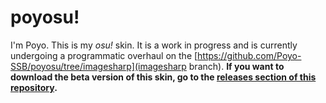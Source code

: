 # poyosu!

I'm Poyo. This is my *osu!* skin. It is a work in progress and is currently undergoing a programmatic overhaul on the [https://github.com/Poyo-SSB/poyosu/tree/imagesharp](imagesharp branch). **If you want to download the beta version of this skin, go to the [releases section of this repository](https://github.com/Poyo-SSB/poyosu/releases).** 
